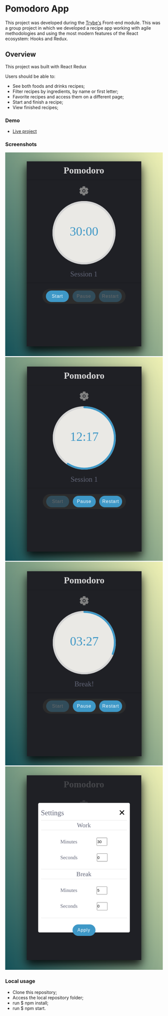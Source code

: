 # Pomodoro App

This project was developed during the [Trybe's](https://www.betrybe.com/) Front-end module.
This was a group project in which we developed a recipe app working with agile methodologies and using the most modern features of the React ecosystem: Hooks and Redux.

## Overview

This project was built with React Redux

Users should be able to:

- See both foods and drinks recipes;
- Filter recipes by ingredients, by name or first letter;
- Favorite recipes and access them on a different page;
- Start and finish a recipe;
- View finished recipes;

### Demo
- [Live project](https://viniciuslacerda-recipes-app.vercel.app/)

### Screenshots
<div>
  <img src="rmd1.png" alt="1" widht="350px"/>
  <img src="rdm2.png" alt="2" widht="350px"/>
  <img src="rdm3.png" alt="3" widht="350px"/>
  <img src="rdm4.png" alt="4" widht="350px"/>
</div>

### Local usage
- Clone this repository;
- Access the local repository folder;
- run $ npm install;
- run $ npm start.
